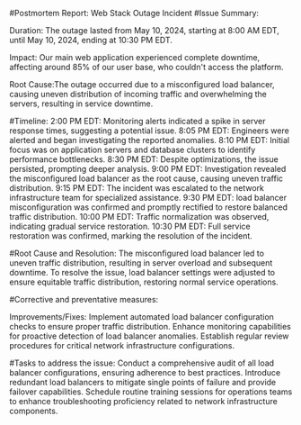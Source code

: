 #Postmortem Report: Web Stack Outage Incident
#Issue Summary:

Duration: The outage lasted from May 10, 2024, starting at 8:00 AM EDT, until May 10, 2024, ending at 10:30 PM EDT.

Impact: Our main web application experienced complete downtime, affecting around 85% of our user base, who couldn't access the platform.

Root Cause:The outage occurred due to a misconfigured load balancer, causing uneven distribution of incoming traffic and overwhelming the servers, resulting in service downtime.

#Timeline:
2:00 PM EDT: Monitoring alerts indicated a spike in server response times, suggesting a potential issue.
8:05 PM EDT: Engineers were alerted and began investigating the reported anomalies.
8:10 PM EDT: Initial focus was on application servers and database clusters to identify performance bottlenecks.
8:30 PM EDT: Despite optimizations, the issue persisted, prompting deeper analysis.
9:00 PM EDT: Investigation revealed the misconfigured load balancer as the root cause, causing uneven traffic distribution.
9:15 PM EDT: The incident was escalated to the network infrastructure team for specialized assistance.
9:30 PM EDT: load balancer misconfiguration was confirmed and promptly rectified to restore balanced traffic distribution.
10:00 PM EDT: Traffic normalization was observed, indicating gradual service restoration.
10:30 PM EDT: Full service restoration was confirmed, marking the resolution of the incident.

#Root Cause and Resolution:
The misconfigured load balancer led to uneven traffic distribution, resulting in server overload and subsequent downtime. To resolve the issue, load balancer settings were adjusted to ensure equitable traffic distribution, restoring normal service operations.

#Corrective and preventative measures:

Improvements/Fixes:
Implement automated load balancer configuration checks to ensure proper traffic distribution.
Enhance monitoring capabilities for proactive detection of load balancer anomalies.
Establish regular review procedures for critical network infrastructure configurations.

#Tasks to address the issue:
Conduct a comprehensive audit of all load balancer configurations, ensuring adherence to best practices.
Introduce redundant load balancers to mitigate single points of failure and provide failover capabilities.
Schedule routine training sessions for operations teams to enhance troubleshooting proficiency related to network infrastructure components.
